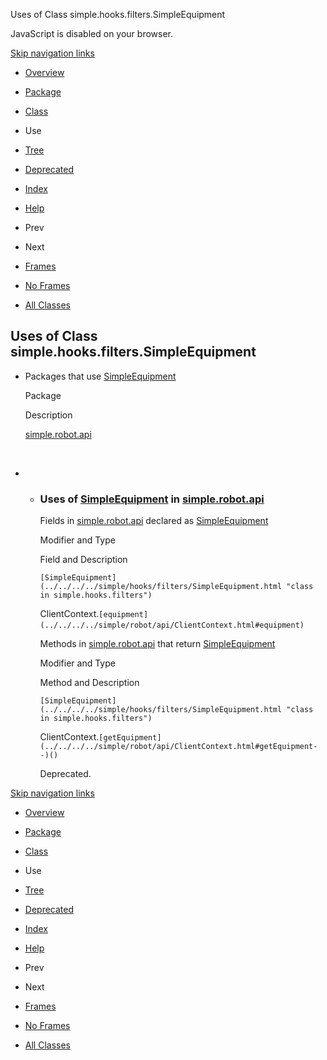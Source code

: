 Uses of Class simple.hooks.filters.SimpleEquipment   <!-- try { if (location.href.indexOf('is-external=true') == -1) { parent.document.title="Uses of Class simple.hooks.filters.SimpleEquipment"; } } catch(err) { } //-->

JavaScript is disabled on your browser.

[Skip navigation links](#skip.navbar.top "Skip navigation links")

*   [Overview](../../../../overview-summary.html)
*   [Package](../package-summary.html)
*   [Class](../../../../simple/hooks/filters/SimpleEquipment.html "class in simple.hooks.filters")
*   Use
*   [Tree](../package-tree.html)
*   [Deprecated](../../../../deprecated-list.html)
*   [Index](../../../../index-files/index-1.html)
*   [Help](../../../../help-doc.html)

*   Prev
*   Next

*   [Frames](../../../../index.html?simple/hooks/filters/class-use/SimpleEquipment.html)
*   [No Frames](SimpleEquipment.html)

*   [All Classes](../../../../allclasses-noframe.html)

<!-- allClassesLink = document.getElementById("allclasses\_navbar\_top"); if(window==top) { allClassesLink.style.display = "block"; } else { allClassesLink.style.display = "none"; } //-->

Uses of Class  
simple.hooks.filters.SimpleEquipment
----------------------------------------------------

*   Packages that use [SimpleEquipment](../../../../simple/hooks/filters/SimpleEquipment.html "class in simple.hooks.filters") 
    
    Package
    
    Description
    
    [simple.robot.api](#simple.robot.api)
    
     
    
*   *   ### Uses of [SimpleEquipment](../../../../simple/hooks/filters/SimpleEquipment.html "class in simple.hooks.filters") in [simple.robot.api](../../../../simple/robot/api/package-summary.html)
        
        Fields in [simple.robot.api](../../../../simple/robot/api/package-summary.html) declared as [SimpleEquipment](../../../../simple/hooks/filters/SimpleEquipment.html "class in simple.hooks.filters") 
        
        Modifier and Type
        
        Field and Description
        
        `[SimpleEquipment](../../../../simple/hooks/filters/SimpleEquipment.html "class in simple.hooks.filters")`
        
        ClientContext.`[equipment](../../../../simple/robot/api/ClientContext.html#equipment)` 
        
        Methods in [simple.robot.api](../../../../simple/robot/api/package-summary.html) that return [SimpleEquipment](../../../../simple/hooks/filters/SimpleEquipment.html "class in simple.hooks.filters") 
        
        Modifier and Type
        
        Method and Description
        
        `[SimpleEquipment](../../../../simple/hooks/filters/SimpleEquipment.html "class in simple.hooks.filters")`
        
        ClientContext.`[getEquipment](../../../../simple/robot/api/ClientContext.html#getEquipment--)()`
        
        Deprecated. 
        

[Skip navigation links](#skip.navbar.bottom "Skip navigation links")

*   [Overview](../../../../overview-summary.html)
*   [Package](../package-summary.html)
*   [Class](../../../../simple/hooks/filters/SimpleEquipment.html "class in simple.hooks.filters")
*   Use
*   [Tree](../package-tree.html)
*   [Deprecated](../../../../deprecated-list.html)
*   [Index](../../../../index-files/index-1.html)
*   [Help](../../../../help-doc.html)

*   Prev
*   Next

*   [Frames](../../../../index.html?simple/hooks/filters/class-use/SimpleEquipment.html)
*   [No Frames](SimpleEquipment.html)

*   [All Classes](../../../../allclasses-noframe.html)

<!-- allClassesLink = document.getElementById("allclasses\_navbar\_bottom"); if(window==top) { allClassesLink.style.display = "block"; } else { allClassesLink.style.display = "none"; } //-->